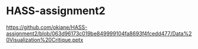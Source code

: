 # HASS-assignment2

https://github.com/okiane/HASS-assignment2/blob/063d96173c019be849999104fa8693f4fcedd477/Data%20Visualization%20Critique.pptx
